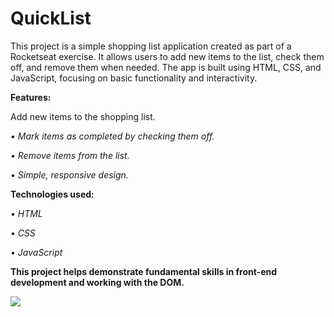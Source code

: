 # QuickList

This project is a simple shopping list application created as part of a Rocketseat exercise. It allows users to add new items to the list, check them off, and remove them when needed. The app is built using HTML, CSS, and JavaScript, focusing on basic functionality and interactivity.

**Features:**

Add new items to the shopping list.

*• Mark items as completed by checking them off.*

*• Remove items from the list.*

*• Simple, responsive design.*


**Technologies used:**

*• HTML*

*• CSS*

*• JavaScript*

**This project helps demonstrate fundamental skills in front-end development and working with the DOM.**

<img src="https://github.com/user-attachments/assets/be8a5470-fa6d-4945-8b6d-a511ef32e814" /> 
